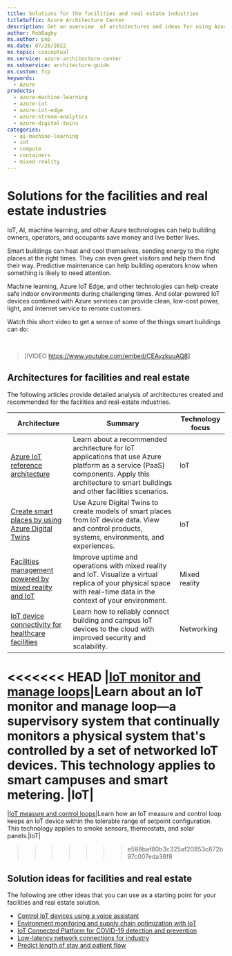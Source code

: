 ```yaml
---
title: Solutions for the facilities and real estate industries
titleSuffix: Azure Architecture Center
description: Get an overview  of architectures and ideas for using Azure services to build solutions for the facilities and real estate industries.
author: RobBagby
ms.author: pnp
ms.date: 07/26/2022
ms.topic: conceptual
ms.service: azure-architecture-center
ms.subservice: architecture-guide
ms.custom: fcp 
keywords:
  - Azure
products:
  - azure-machine-learning
  - azure-iot
  - azure-iot-edge
  - azure-stream-analytics
  - azure-digital-twins
categories:
  - ai-machine-learning
  - iot
  - compute
  - containers
  - mixed reality 
---
```

# Solutions for the facilities and real estate industries 
IoT, AI, machine learning, and other Azure technologies can help building owners, operators, and occupants save money and live better lives.

Smart buildings can heat and cool themselves, sending energy to the right places at the right times. They can even greet visitors and help them find their way. Predictive maintenance can help building operators know when something is likely to need attention.  

Machine learning, Azure IoT Edge, and other technologies can help create safe indoor environments during challenging times. And solar-powered IoT devices combined with Azure services can provide clean, low-cost power, light, and internet service to remote customers.

Watch this short video to get a sense of some of the things smart buildings can do: 

<br> 

> [!VIDEO https://www.youtube.com/embed/CEAyzkuuAQ8]

## Architectures for facilities and real estate
The following articles provide detailed analysis of architectures created and recommended for the facilities and real-estate industries.

|Architecture|Summary|Technology focus|
|---|---|---|
|[Azure IoT reference architecture](../reference-architectures/iot.yml) |Learn about a recommended architecture for IoT applications that use Azure platform as a service (PaaS) components. Apply this architecture to smart buildings and other facilities scenarios.|IoT|
|[Create smart places by using Azure Digital Twins](../example-scenario/iot/smart-places.yml) |Use Azure Digital Twins to create models of smart places from IoT device data. View and control products, systems, environments, and experiences.|IoT|
|[Facilities management powered by mixed reality and IoT](../solution-ideas/articles/facilities-management-powered-by-mixed-reality-and-iot.yml)|Improve uptime and operations with mixed reality and IoT. Visualize a virtual replica of your physical space with real-time data in the context of your environment.|Mixed reality|
|[IoT device connectivity for healthcare facilities](../networking/idea/healthcare-network.yml)|Learn how to reliably connect building and campus IoT devices to the cloud with improved security and scalability. |Networking|
<<<<<<< HEAD
|[IoT monitor and manage loops](../example-scenario/iot/monitor-manage-loop.yml)|Learn about an IoT monitor and manage loop—a supervisory system that continually monitors a physical system that's controlled by a set of networked IoT devices. This technology applies to smart campuses and smart metering. |IoT|
=======
|[IoT measure and control loops](../example-scenario/iot/measure-control-loop.yml)|Learn how an IoT measure and control loop keeps an IoT device within the tolerable range of setpoint configuration. This technology applies to smoke sensors, thermostats, and solar panels.|IoT|
>>>>>>> e588baf80b3c325af20853c872b97c007eda36f8

## Solution ideas for facilities and real estate 
The following are other ideas that you can use as a starting point for your facilities and real estate solution.

- [Control IoT devices using a voice assistant](../solution-ideas/articles/iot-controlling-devices-with-voice-assistant.yml)
- [Environment monitoring and supply chain optimization with IoT](../solution-ideas/articles/environment-monitoring-and-supply-chain-optimization.yml)
- [IoT Connected Platform for COVID-19 detection and prevention](../solution-ideas/articles/iot-connected-platform.yml) 
- [Low-latency network connections for industry](../networking/idea/low-latency-network.yml)
- [Predict length of stay and patient flow](/azure/architecture/example-scenario/digital-health/predict-patient-length-of-stay)
